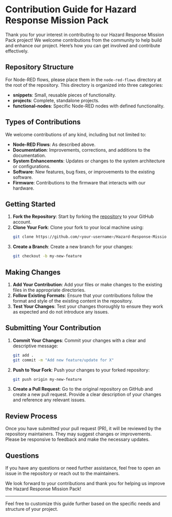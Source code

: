 # Contribution Guide for Hazard Response Mission Pack

Thank you for your interest in contributing to our Hazard Response Mission Pack project! We welcome contributions from the community to help build and enhance our project. Here’s how you can get involved and contribute effectively.

## Repository Structure

For Node-RED flows, please place them in the `node-red-flows` directory at the root of the repository. This directory is organized into three categories:
- **snippets**: Small, reusable pieces of functionality.
- **projects**: Complete, standalone projects.
- **functional-nodes**: Specific Node-RED nodes with defined functionality.

## Types of Contributions

We welcome contributions of any kind, including but not limited to:

- **Node-RED Flows**: As described above.
- **Documentation**: Improvements, corrections, and additions to the documentation.
- **System Enhancements**: Updates or changes to the system architecture or configurations.
- **Software**: New features, bug fixes, or improvements to the existing software.
- **Firmware**: Contributions to the firmware that interacts with our hardware.

## Getting Started

1. **Fork the Repository**: Start by forking the [repository](https://github.com/Seeed-Studio/Hazard-Response-Mission-Pack) to your GitHub account.
2. **Clone Your Fork**: Clone your fork to your local machine using:
    ```sh
    git clone https://github.com/<your-username>/Hazard-Response-Mission-Pack.git
    ```
3. **Create a Branch**: Create a new branch for your changes:
    ```sh
    git checkout -b my-new-feature
    ```

## Making Changes

1. **Add Your Contribution**: Add your files or make changes to the existing files in the appropriate directories.
2. **Follow Existing Formats**: Ensure that your contributions follow the format and style of the existing content in the repository.
3. **Test Your Changes**: Test your changes thoroughly to ensure they work as expected and do not introduce any issues.

## Submitting Your Contribution

1. **Commit Your Changes**: Commit your changes with a clear and descriptive message:
    ```sh
    git add .
    git commit -m "Add new feature/update for X"
    ```
2. **Push to Your Fork**: Push your changes to your forked repository:
    ```sh
    git push origin my-new-feature
    ```
3. **Create a Pull Request**: Go to the original repository on GitHub and create a new pull request. Provide a clear description of your changes and reference any relevant issues.

## Review Process

Once you have submitted your pull request (PR), it will be reviewed by the repository maintainers. They may suggest changes or improvements. Please be responsive to feedback and make the necessary updates.

## Questions

If you have any questions or need further assistance, feel free to open an issue in the repository or reach out to the maintainers.

We look forward to your contributions and thank you for helping us improve the Hazard Response Mission Pack!

---

Feel free to customize this guide further based on the specific needs and structure of your project.